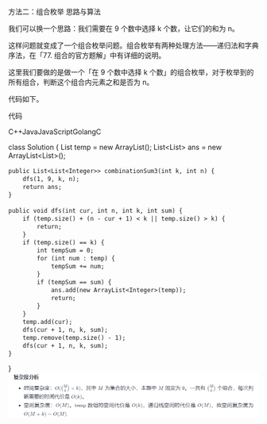 方法二：组合枚举
思路与算法

我们可以换一个思路：我们需要在 9 个数中选择 k 个数，让它们的和为 n。

这样问题就变成了一个组合枚举问题。组合枚举有两种处理方法——递归法和字典序法，在「77. 组合的官方题解」中有详细的说明。

这里我们要做的是做一个「在 9 个数中选择 k 个数」的组合枚举，对于枚举到的所有组合，判断这个组合内元素之和是否为 n。

代码如下。

代码

C++JavaJavaScriptGolangC

class Solution {
List<Integer> temp = new ArrayList<Integer>();
List<List<Integer>> ans = new ArrayList<List<Integer>>();

    public List<List<Integer>> combinationSum3(int k, int n) {
        dfs(1, 9, k, n);
        return ans;
    }

    public void dfs(int cur, int n, int k, int sum) {
        if (temp.size() + (n - cur + 1) < k || temp.size() > k) {
            return;
        }
        if (temp.size() == k) {
            int tempSum = 0;
            for (int num : temp) {
                tempSum += num;
            }
            if (tempSum == sum) {
                ans.add(new ArrayList<Integer>(temp));
                return;
            }
        }
        temp.add(cur);
        dfs(cur + 1, n, k, sum);
        temp.remove(temp.size() - 1);
        dfs(cur + 1, n, k, sum);
    }
}
![img.png](img.png)